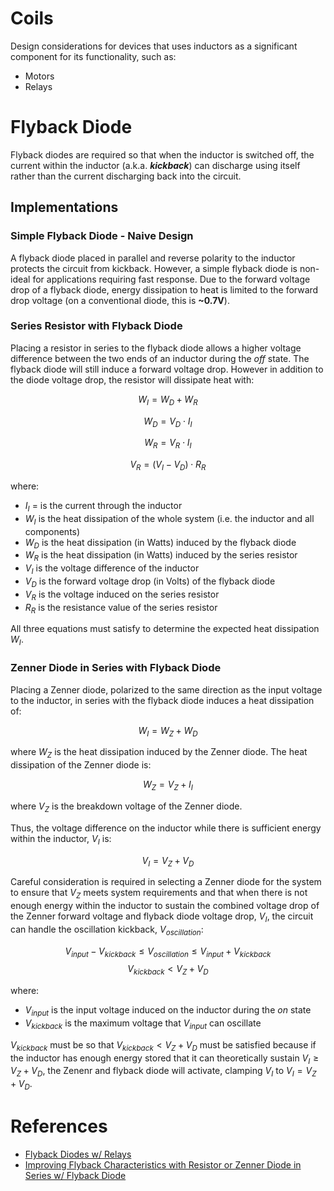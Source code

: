 # Coils
Design considerations for devices that uses inductors as a significant component for its functionality, such as:
- Motors
- Relays

# Flyback Diode
Flyback diodes are required so that when the inductor is switched off, the current within the inductor (a.k.a. **_kickback_**) can discharge using itself rather than the current discharging back into the circuit.

## Implementations
### Simple Flyback Diode - Naive Design
A flyback diode placed in parallel and reverse polarity to the inductor protects the circuit from kickback. However, a simple flyback diode is non-ideal for applications requiring fast response. Due to the forward voltage drop of a flyback diode, energy dissipation to heat is limited to the forward drop voltage (on a conventional diode, this is **~0.7V**).

### Series Resistor with Flyback Diode
Placing a resistor in series to the flyback diode allows a higher voltage difference between the two ends of an inductor during the _off_ state. The flyback diode will still induce a forward voltage drop. However in addition to the diode voltage drop, the resistor will dissipate heat with:

$$
W_I = W_D + W_R
$$

$$
W_D = V_D \cdot I_I
$$

$$
W_R = V_R \cdot I_I
$$

$$
V_R = (V_I-V_D) \cdot R_R
$$

where:
- $I_I$ = is the current through the inductor
- $W_I$ is the heat dissipation of the whole system (i.e. the inductor and all components)
- $W_D$ is the heat dissipation (in Watts) induced by the flyback diode
- $W_R$ is the heat dissipation (in Watts) induced by the series resistor
- $V_I$ is the voltage difference of the inductor
- $V_D$ is the forward voltage drop (in Volts) of the flyback diode
- $V_R$ is the voltage induced on the series resistor
- $R_R$ is the resistance value of the series resistor

All three equations must satisfy to determine the expected heat dissipation $W_I$.

### Zenner Diode in Series with Flyback Diode
Placing a Zenner diode, polarized to the same direction as the input voltage to the inductor, in series with the flyback diode induces a heat dissipation of:

$$
W_I = W_Z + W_D
$$

where $W_Z$ is the heat dissipation induced by the Zenner diode. The heat dissipation of the Zenner diode is:

$$
W_Z = V_Z + I_I
$$

where $V_Z$ is the breakdown voltage of the Zenner diode.

Thus, the voltage difference on the inductor while there is sufficient energy within the inductor, $V_I$ is:

$$
V_I = V_Z + V_D
$$

Careful consideration is required in selecting a Zenner diode for the system to ensure that $V_Z$ meets system requirements and that when there is not enough energy within the inductor to sustain the combined voltage drop of the Zenner forward voltage and flyback diode voltage drop, $V_I$, the circuit can handle the oscillation kickback, $V_{oscillation}$:

$$
V_{input} - V_{kickback} \le V_{oscillation}  \le V_{input} + V_{kickback}
$$
$$
V_{kickback} < V_Z + V_D
$$

where:
- $V_{input}$ is the input voltage induced on the inductor during the _on_ state
- $V_{kickback}$ is the maximum voltage that $V_{input}$ can oscillate

$V_{kickback}$ must be so that $V_{kickback} < V_Z + V_D$ must be satisfied because if the inductor has enough energy stored that it can theoretically sustain $V_I \ge V_Z + V_D$, the Zenenr and flyback diode will activate, clamping $V_I$ to $V_I = V_Z + V_D$.

# References
- [Flyback Diodes w/ Relays](https://electronics.stackexchange.com/questions/115857/flyback-diodes-and-relays)
- [Improving Flyback Characteristics with Resistor or Zenner Diode in Series w/ Flyback Diode](https://electronics.stackexchange.com/questions/171974/can-a-zener-diode-that-protects-a-switch-against-inductance-when-the-switch-open)
